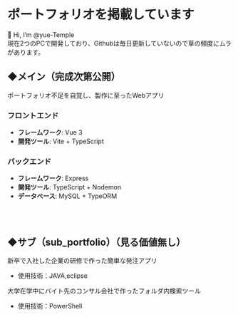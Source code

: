 # ポートフォリオを掲載しています
👋 Hi, I’m @yue-Temple<br>
現在2つのPCで開発しており、Githubは毎日更新していないので草の頻度にムラがあります。
<br>
## ◆メイン（完成次第公開）
ポートフォリオ不足を自覚し、製作に至ったWebアプリ
### フロントエンド
- **フレームワーク**: Vue 3
- **開発ツール**: Vite + TypeScript
### バックエンド
- **フレームワーク**: Express
- **開発ツール**: TypeScript + Nodemon
- **データベース**: MySQL + TypeORM

<br><br>


## ◆サブ（sub_portfolio）（見る価値無し） 
新卒で入社した企業の研修で作った簡単な発注アプリ
  - 使用技術：JAVA,eclipse
  
大学在学中にバイト先のコンサル会社で作ったフォルダ内検索ツール
  - 使用技術：PowerShell

<!---
yue-Temple/yue-Temple is a ✨ special ✨ repository because its `README.md` (this file) appears on your GitHub profile.
You can click the Preview link to take a look at your changes.
--->
